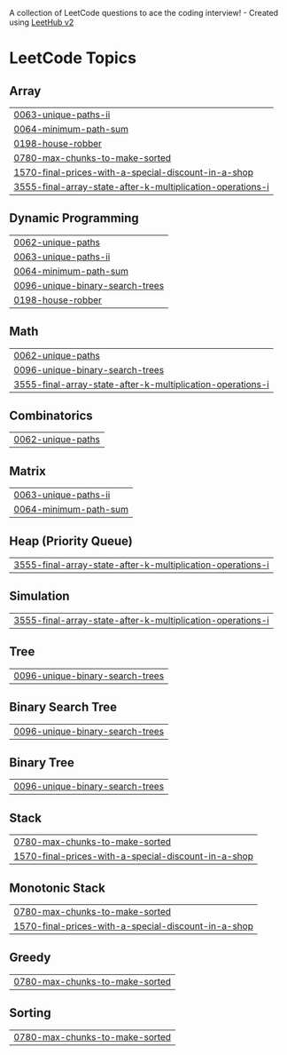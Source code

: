 A collection of LeetCode questions to ace the coding interview! - Created using [LeetHub v2](https://github.com/arunbhardwaj/LeetHub-2.0)
<!---LeetCode Topics Start-->
# LeetCode Topics
## Array
|  |
| ------- |
| [0063-unique-paths-ii](https://github.com/Jayesh404/LeetCode/tree/master/0063-unique-paths-ii) |
| [0064-minimum-path-sum](https://github.com/Jayesh404/LeetCode/tree/master/0064-minimum-path-sum) |
| [0198-house-robber](https://github.com/Jayesh404/LeetCode/tree/master/0198-house-robber) |
| [0780-max-chunks-to-make-sorted](https://github.com/Jayesh404/LeetCode/tree/master/0780-max-chunks-to-make-sorted) |
| [1570-final-prices-with-a-special-discount-in-a-shop](https://github.com/Jayesh404/LeetCode/tree/master/1570-final-prices-with-a-special-discount-in-a-shop) |
| [3555-final-array-state-after-k-multiplication-operations-i](https://github.com/Jayesh404/LeetCode/tree/master/3555-final-array-state-after-k-multiplication-operations-i) |
## Dynamic Programming
|  |
| ------- |
| [0062-unique-paths](https://github.com/Jayesh404/LeetCode/tree/master/0062-unique-paths) |
| [0063-unique-paths-ii](https://github.com/Jayesh404/LeetCode/tree/master/0063-unique-paths-ii) |
| [0064-minimum-path-sum](https://github.com/Jayesh404/LeetCode/tree/master/0064-minimum-path-sum) |
| [0096-unique-binary-search-trees](https://github.com/Jayesh404/LeetCode/tree/master/0096-unique-binary-search-trees) |
| [0198-house-robber](https://github.com/Jayesh404/LeetCode/tree/master/0198-house-robber) |
## Math
|  |
| ------- |
| [0062-unique-paths](https://github.com/Jayesh404/LeetCode/tree/master/0062-unique-paths) |
| [0096-unique-binary-search-trees](https://github.com/Jayesh404/LeetCode/tree/master/0096-unique-binary-search-trees) |
| [3555-final-array-state-after-k-multiplication-operations-i](https://github.com/Jayesh404/LeetCode/tree/master/3555-final-array-state-after-k-multiplication-operations-i) |
## Combinatorics
|  |
| ------- |
| [0062-unique-paths](https://github.com/Jayesh404/LeetCode/tree/master/0062-unique-paths) |
## Matrix
|  |
| ------- |
| [0063-unique-paths-ii](https://github.com/Jayesh404/LeetCode/tree/master/0063-unique-paths-ii) |
| [0064-minimum-path-sum](https://github.com/Jayesh404/LeetCode/tree/master/0064-minimum-path-sum) |
## Heap (Priority Queue)
|  |
| ------- |
| [3555-final-array-state-after-k-multiplication-operations-i](https://github.com/Jayesh404/LeetCode/tree/master/3555-final-array-state-after-k-multiplication-operations-i) |
## Simulation
|  |
| ------- |
| [3555-final-array-state-after-k-multiplication-operations-i](https://github.com/Jayesh404/LeetCode/tree/master/3555-final-array-state-after-k-multiplication-operations-i) |
## Tree
|  |
| ------- |
| [0096-unique-binary-search-trees](https://github.com/Jayesh404/LeetCode/tree/master/0096-unique-binary-search-trees) |
## Binary Search Tree
|  |
| ------- |
| [0096-unique-binary-search-trees](https://github.com/Jayesh404/LeetCode/tree/master/0096-unique-binary-search-trees) |
## Binary Tree
|  |
| ------- |
| [0096-unique-binary-search-trees](https://github.com/Jayesh404/LeetCode/tree/master/0096-unique-binary-search-trees) |
## Stack
|  |
| ------- |
| [0780-max-chunks-to-make-sorted](https://github.com/Jayesh404/LeetCode/tree/master/0780-max-chunks-to-make-sorted) |
| [1570-final-prices-with-a-special-discount-in-a-shop](https://github.com/Jayesh404/LeetCode/tree/master/1570-final-prices-with-a-special-discount-in-a-shop) |
## Monotonic Stack
|  |
| ------- |
| [0780-max-chunks-to-make-sorted](https://github.com/Jayesh404/LeetCode/tree/master/0780-max-chunks-to-make-sorted) |
| [1570-final-prices-with-a-special-discount-in-a-shop](https://github.com/Jayesh404/LeetCode/tree/master/1570-final-prices-with-a-special-discount-in-a-shop) |
## Greedy
|  |
| ------- |
| [0780-max-chunks-to-make-sorted](https://github.com/Jayesh404/LeetCode/tree/master/0780-max-chunks-to-make-sorted) |
## Sorting
|  |
| ------- |
| [0780-max-chunks-to-make-sorted](https://github.com/Jayesh404/LeetCode/tree/master/0780-max-chunks-to-make-sorted) |
<!---LeetCode Topics End-->